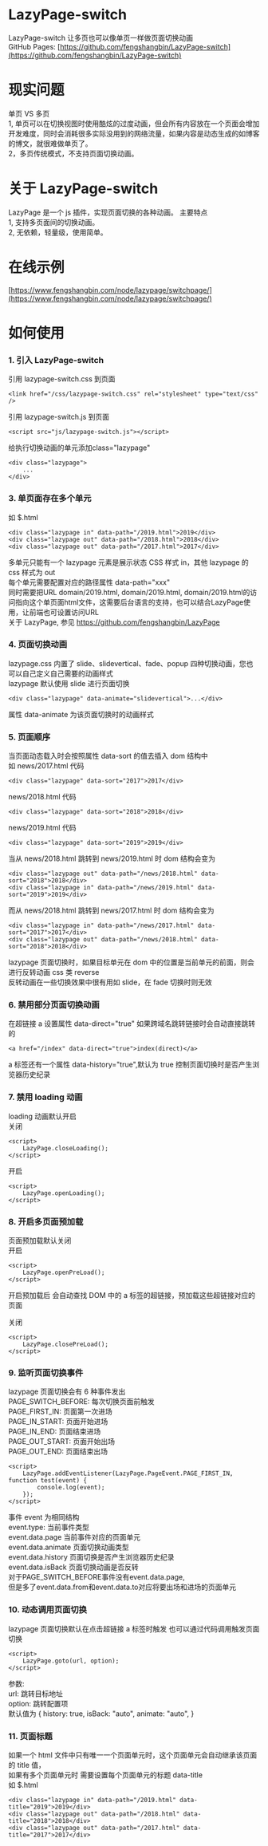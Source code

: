 # LazyPage-switch

LazyPage-switch 让多页也可以像单页一样做页面切换动画  
GitHub Pages: [https://github.com/fengshangbin/LazyPage-switch](https://github.com/fengshangbin/LazyPage-switch)

# 现实问题

单页 VS 多页  
1, 单页可以在切换视图时使用酷炫的过度动画，但会所有内容放在一个页面会增加开发难度，同时会消耗很多实际没用到的网络流量，如果内容是动态生成的如博客的博文，就很难做单页了。  
2，多页传统模式，不支持页面切换动画。

# 关于 LazyPage-switch

LazyPage 是一个 js 插件，实现页面切换的各种动画。
主要特点  
1, 支持多页面间的切换动画。  
2, 无依赖，轻量级，使用简单。

# 在线示例

[https://www.fengshangbin.com/node/lazypage/switchpage/](https://www.fengshangbin.com/node/lazypage/switchpage/)

# 如何使用

### 1. 引入 LazyPage-switch

引用 lazypage-switch.css 到页面

```
<link href="/css/lazypage-switch.css" rel="stylesheet" type="text/css" />
```

引用 lazypage-switch.js 到页面

```
<script src="js/lazypage-switch.js"></script>
```

给执行切换动画的单元添加class="lazypage"
```
<div class="lazypage">
	...
</div>
```

### 3. 单页面存在多个单元

如 $.html

```
<div class="lazypage in" data-path="/2019.html">2019</div>
<div class="lazypage out" data-path="/2018.html">2018</div>
<div class="lazypage out" data-path="/2017.html">2017</div>
```
多单元只能有一个 lazypage 元素是展示状态 CSS 样式 in，其他 lazypage 的 css 样式为 out  
每个单元需要配置对应的路径属性 data-path="xxx"  
同时需要把URL domain/2019.html, domain/2019.html, domain/2019.html的访问指向这个单页面html文件，这需要后台语言的支持，也可以结合LazyPage使用，让前端也可设置访问URL  
关于 LazyPage, 参见 https://github.com/fengshangbin/LazyPage

### 4. 页面切换动画

lazypage.css 内置了 slide、slidevertical、fade、popup 四种切换动画，您也可以自己定义自己需要的动画样式  
lazypage 默认使用 slide 进行页面切换

```
<div class="lazypage" data-animate="slidevertical">...</div>
```

属性 data-animate 为该页面切换时的动画样式

### 5. 页面顺序

当页面动态载入时会按照属性 data-sort 的值去插入 dom 结构中  
如 news/2017.html 代码

```
<div class="lazypage" data-sort="2017">2017</div>
```

news/2018.html 代码

```
<div class="lazypage" data-sort="2018">2018</div>
```

news/2019.html 代码

```
<div class="lazypage" data-sort="2019">2019</div>
```

当从 news/2018.html 跳转到 news/2019.html 时 dom 结构会变为

```
<div class="lazypage out" data-path="/news/2018.html" data-sort="2018">2018</div>
<div class="lazypage in" data-path="/news/2019.html" data-sort="2019">2019</div>
```

而从 news/2018.html 跳转到 news/2017.html 时 dom 结构会变为

```
<div class="lazypage in" data-path="/news/2017.html" data-sort="2017">2017</div>
<div class="lazypage out" data-path="/news/2018.html" data-sort="2018">2018</div>
```

lazypage 页面切换时，如果目标单元在 dom 中的位置是当前单元的前面，则会进行反转动画 css 类 reverse  
反转动画在一些切换效果中很有用如 slide，在 fade 切换时则无效

### 6. 禁用部分页面切换动画

在超链接 a 设置属性 data-direct="true"
如果跨域名跳转链接时会自动直接跳转的

```
<a href="/index" data-direct="true">index(direct)</a>
```

a 标签还有一个属性 data-history="true",默认为 true 控制页面切换时是否产生浏览器历史纪录

### 7. 禁用 loading 动画

loading 动画默认开启  
关闭

```
<script>
	LazyPage.closeLoading();
</script>
```

开启

```
<script>
	LazyPage.openLoading();
</script>
```

### 8. 开启多页面预加载

页面预加载默认关闭  
开启

```
<script>
	LazyPage.openPreLoad();
</script>
```

开启预加载后 会自动查找 DOM 中的 a 标签的超链接，预加载这些超链接对应的页面  

关闭

```
<script>
	LazyPage.closePreLoad();
</script>
```

### 9. 监听页面切换事件

lazypage 页面切换会有 6 种事件发出  
PAGE_SWITCH_BEFORE: 每次切换页面前触发  
PAGE_FIRST_IN: 页面第一次进场  
PAGE_IN_START: 页面开始进场  
PAGE_IN_END: 页面结束进场  
PAGE_OUT_START: 页面开始出场  
PAGE_OUT_END: 页面结束出场

```
<script>
    LazyPage.addEventListener(LazyPage.PageEvent.PAGE_FIRST_IN, function test(event) {
        console.log(event);
    });
</script>
```

事件 event 为相同结构  
event.type: 当前事件类型  
event.data.page 当前事件对应的页面单元  
event.data.animate 页面切换动画类型  
event.data.history 页面切换是否产生浏览器历史纪录  
event.data.isBack 页面切换动画是否反转  
对于PAGE_SWITCH_BEFORE事件没有event.data.page,   
但是多了event.data.from和event.data.to对应将要出场和进场的页面单元


### 10. 动态调用页面切换

lazypage 页面切换默认在点击超链接 a 标签时触发
也可以通过代码调用触发页面切换

```
<script>
    LazyPage.goto(url, option);
</script>
```

参数:  
url: 跳转目标地址  
option: 跳转配置项  
默认值为
{
    history: true,
    isBack: "auto",
    animate: "auto",
}

### 11. 页面标题

如果一个 html 文件中只有唯一一个页面单元时，这个页面单元会自动继承该页面的 title 值，  
如果有多个页面单元时 需要设置每个页面单元的标题 data-title  
如 $.html

```
<div class="lazypage in" data-path="/2019.html" data-title="2019">2019</div>
<div class="lazypage out" data-path="/2018.html" data-title="2018">2018</div>
<div class="lazypage out" data-path="/2017.html" data-title="2017">2017</div>
```
